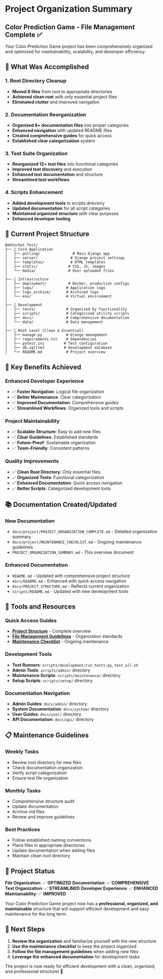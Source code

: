 # Project Organization Summary

## Color Prediction Game - File Management Complete ✅

Your Color Prediction Game project has been comprehensively organized and optimized for maintainability, scalability, and developer efficiency.

## 🎯 **What Was Accomplished**

### **1. Root Directory Cleanup**
- **Moved 8 files** from root to appropriate directories
- **Achieved clean root** with only essential project files
- **Eliminated clutter** and improved navigation

### **2. Documentation Reorganization**
- **Organized 6+ documentation files** into proper categories
- **Enhanced navigation** with updated README files
- **Created comprehensive guides** for quick access
- **Established clear categorization** system

### **3. Test Suite Organization**
- **Reorganized 12+ test files** into functional categories
- **Improved test discovery** and execution
- **Enhanced test documentation** and structure
- **Streamlined test workflows**

### **4. Scripts Enhancement**
- **Added development tools** to scripts directory
- **Updated documentation** for all script categories
- **Maintained organized structure** with clear purposes
- **Enhanced developer tooling**

## 📁 **Current Project Structure**

```
WebSocket_Test/
├── 📁 Core Application
│   ├── polling/               # Main Django app
│   ├── server/               # Django project settings
│   ├── templates/            # HTML templates
│   ├── static/              # CSS, JS, images
│   └── media/               # User uploaded files
│
├── 📁 Infrastructure
│   ├── deployment/          # Docker, production configs
│   ├── logs/               # Application logs
│   ├── logs_archive/       # Archived logs
│   └── env/                # Virtual environment
│
├── 📁 Development
│   ├── tests/              # Organized by functionality
│   ├── scripts/            # Categorized utility scripts
│   ├── docs/               # Comprehensive documentation
│   └── data/               # Data management
│
├── 📁 Root Level (Clean & Essential)
│   ├── manage.py           # Django management
│   ├── requirements.txt    # Dependencies
│   ├── pytest.ini         # Test configuration
│   ├── db.sqlite3         # Development database
│   └── README.md           # Project overview
```

## 🚀 **Key Benefits Achieved**

### **Enhanced Developer Experience**
- ✅ **Faster Navigation**: Logical file organization
- ✅ **Better Maintenance**: Clear categorization
- ✅ **Improved Documentation**: Comprehensive guides
- ✅ **Streamlined Workflows**: Organized tools and scripts

### **Project Maintainability**
- ✅ **Scalable Structure**: Easy to add new files
- ✅ **Clear Guidelines**: Established standards
- ✅ **Future-Proof**: Sustainable organization
- ✅ **Team-Friendly**: Consistent patterns

### **Quality Improvements**
- ✅ **Clean Root Directory**: Only essential files
- ✅ **Organized Tests**: Functional categorization
- ✅ **Enhanced Documentation**: Quick access navigation
- ✅ **Better Scripts**: Categorized development tools

## 📚 **Documentation Created/Updated**

### **New Documentation**
- `docs/project/PROJECT_ORGANIZATION_COMPLETE.md` - Detailed organization summary
- `docs/project/MAINTENANCE_CHECKLIST.md` - Ongoing maintenance guidelines
- `PROJECT_ORGANIZATION_SUMMARY.md` - This overview document

### **Enhanced Documentation**
- `README.md` - Updated with comprehensive project structure
- `docs/README.md` - Enhanced with quick access navigation
- `docs/PROJECT_STRUCTURE.md` - Reflects current organization
- `scripts/README.md` - Updated with new development tools

## 🔧 **Tools and Resources**

### **Quick Access Guides**
- **[Project Structure](docs/PROJECT_STRUCTURE.md)** - Complete overview
- **[File Management Guidelines](docs/project/FILE_MANAGEMENT_GUIDELINES.md)** - Organization standards
- **[Maintenance Checklist](docs/project/MAINTENANCE_CHECKLIST.md)** - Ongoing maintenance

### **Development Tools**
- **Test Runners**: `scripts/development/run_tests.py`, `test_all.sh`
- **Admin Tools**: `scripts/admin/` directory
- **Maintenance Scripts**: `scripts/maintenance/` directory
- **Setup Scripts**: `scripts/setup/` directory

### **Documentation Navigation**
- **Admin Guides**: `docs/admin/` directory
- **System Documentation**: `docs/system/` directory
- **User Guides**: `docs/user/` directory
- **API Documentation**: `docs/api/` directory

## 📋 **Maintenance Guidelines**

### **Weekly Tasks**
- Review root directory for new files
- Check documentation organization
- Verify script categorization
- Ensure test file organization

### **Monthly Tasks**
- Comprehensive structure audit
- Update documentation
- Archive old files
- Review and improve guidelines

### **Best Practices**
- Follow established naming conventions
- Place files in appropriate directories
- Update documentation when adding files
- Maintain clean root directory

## 🎉 **Project Status**

**File Organization**: ✅ **OPTIMIZED**
**Documentation**: ✅ **COMPREHENSIVE**
**Test Organization**: ✅ **STREAMLINED**
**Developer Experience**: ✅ **ENHANCED**
**Maintainability**: ✅ **IMPROVED**

Your Color Prediction Game project now has a **professional, organized, and maintainable** structure that will support efficient development and easy maintenance for the long term.

## 🚀 **Next Steps**

1. **Review the organization** and familiarize yourself with the new structure
2. **Use the maintenance checklist** to keep the project organized
3. **Follow the file management guidelines** when adding new files
4. **Leverage the enhanced documentation** for development tasks

The project is now ready for efficient development with a clean, organized, and professional structure! 🎯
